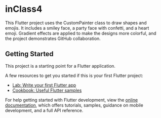 # inClass4

This Flutter project uses the CustomPainter class to draw shapes and emojis. It includes a smiley face, a party face with confetti, and a heart emoji. Gradient effects are applied to make the designs more colorful, and the project demonstrates GitHub collaboration.

## Getting Started

This project is a starting point for a Flutter application.

A few resources to get you started if this is your first Flutter project:

- [Lab: Write your first Flutter app](https://docs.flutter.dev/get-started/codelab)
- [Cookbook: Useful Flutter samples](https://docs.flutter.dev/cookbook)

For help getting started with Flutter development, view the
[online documentation](https://docs.flutter.dev/), which offers tutorials,
samples, guidance on mobile development, and a full API reference.
